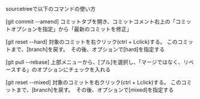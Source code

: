 sourcetreeで以下のコマンドの使い方

[git commit --amend]
    コミットタブを開き、コミットコメント右上の「コミットオプションを指定」から「最新のコミットを修正」

[git reset --hard]
    対象のコミットを右クリック(ctrl + Lclick)する。
    このコミットまで、[branch]を戻す。　その後、オプションで[hard]を指定する

[git pull --rebase]
    上部メニューから、[プル]を選択し、「マージではなく、リベースする」のオプションにチェックを入れる

[git reset --mixed]
    対象のコミットを右クリック(ctrl + Lclick)する。
    このコミットまで、[branch]を戻す。　その後、オプションで[mixed]を指定する
